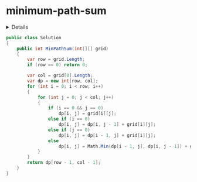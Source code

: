 # minimum-path-sum

<details>

给定一个包含非负整数的 m x n 网格，请找出一条从左上角到右下角的路径，使得路径上的数字总和为最小。

说明：每次只能向下或者向右移动一步。

示例:

输入:
[
  [1,3,1],
  [1,5,1],
  [4,2,1]
]
输出: 7
解释: 因为路径 1→3→1→1→1 的总和最小。

来源：力扣（LeetCode）
链接：https://leetcode-cn.com/problems/minimum-path-sum
著作权归领扣网络所有。商业转载请联系官方授权，非商业转载请注明出处。

</details>

```C#
public class Solution
{
    public int MinPathSum(int[][] grid)
    {
        var row = grid.Length;
        if (row == 0) return 0;

        var col = grid[0].Length;
        var dp = new int[row, col];
        for (int i = 0; i < row; i++)
        {
            for (int j = 0; j < col; j++)
            {
                if (i == 0 && j == 0)
                    dp[i, j] = grid[i][j];
                else if (i == 0)
                    dp[i, j] = dp[i, j - 1] + grid[i][j];
                else if (j == 0)
                    dp[i, j] = dp[i - 1, j] + grid[i][j];
                else
                    dp[i, j] = Math.Min(dp[i - 1, j], dp[i, j - 1]) + grid[i][j];
            }
        }
        return dp[row - 1, col - 1];
    }
}
```